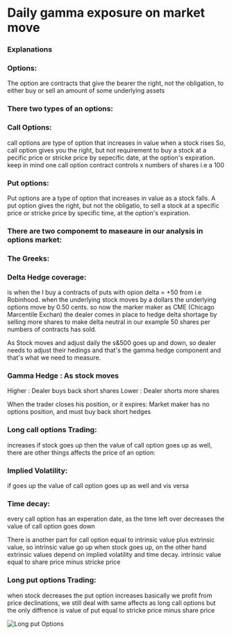 # Daily gamma exposure on market move
### Explanations

### Options: 

The option are contracts that give the bearer the right, not the obligation, to either buy or sell an amount of some underlying assets

### There two types of an options:
### Call Options:
call options are type of option that increases in value when a stock rises
So, call option gives you the right, but not requirement to buy a stock at a pecific price or stricke price by sepecific date, at the option's expiration.
keep in mind one call option contract controls x numbers of shares i.e a 100

### Put options:

Put options are a type of option that increases in value as a stock falls. 
A put option gives the right, but not the obligatio, to sell a stock at a specific price or stricke price by specific time, at the option's expiration.

### There are two componemt to maseaure in our analysis in options market:
### The Greeks: 
### Delta Hedge coverage: 

is when the I buy a contracts of puts with opion delta = +50 from i.e Robinhood. when the underlying stock moves by a dollars the underlying options move by 0.50 cents. so now the marker maker as CME (Chicago Marcentile Exchan) the dealer comes in place to hedge delta shortage by selling more shares to make delta neutral in our example 50 shares per numbers of contracts has  sold.


As Stock moves and adjust daily the s&500 goes up and down, so dealer needs to adjust their hedings and that's the gamma hedge component and that's what we need to measure.
### Gamma Hedge : As stock moves 

Higher : Dealer buys back short shares
Lower : Dealer shorts more shares 

When the trader closes his position, or it expires:
Market maker has no options position, and must buy back  short hedges

### Long call options Trading:
increases if stock goes up then the value of call option goes up as well, there are other things affects the price of an option:

### Implied Volatility:
if goes up the value of call option goes up as well and vis versa 
### Time decay:
every call option has an experation date, as the time left over decreases the value of call option goes down

There is another part for call option equal to intrinsic value plus extrinsic value, so intrinsic value go up when stock goes up, on the other hand extrinsic values
depend on implied volatility and time decay.
intrinsic value equal to share price minus stricke price




### Long put options Trading:
when stock decreases the put option increases basically we profit from price declinations, we still deal with same affects as long call options but the only diffrence is value of put equal to stricke price minus share price 

![Long put Options](https://user-images.githubusercontent.com/69637182/202533315-5c969765-fb3a-4e99-b2ab-c26b40f26a4e.png)




